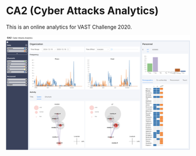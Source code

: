 # CA2 (Cyber Attacks Analytics)

This is an online analytics for VAST Challenge 2020.

![Alt text](./images/screenshot.png)
